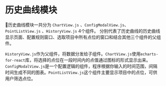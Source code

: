 # 历史曲线模块

历史曲线模块一共分为 `ChartView.js` 、`ConfigModalView.js`、`PointListView.js` 、`HistoryView.js`  4个组件。 分别代表了历史曲线的历史曲线显示页面、配置规则窗口、选取项目中所有点位的窗口和结合其他三个组件的父组件。

`HistoryView.js`作为父组件，将数据分发给子组件。`ChartView.js`使用`echarts-for-react`库，将选择的点位在一段时间内的点值通过图标的形式显示出来。`ConfigModalView.js`是一个配置逻辑的组件，程序根据你输入的时间范围，间隔时间生成不同的图表。`PointListView.js`这个组件主要显示项目中的点位，可供用户筛选点位。

